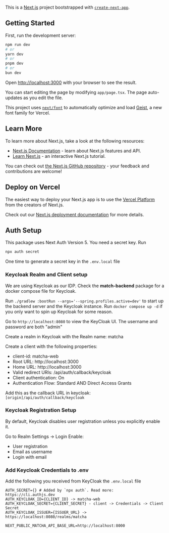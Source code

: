 This is a [Next.js](https://nextjs.org) project bootstrapped with [`create-next-app`](https://nextjs.org/docs/app/api-reference/cli/create-next-app).

## Getting Started

First, run the development server:

```bash
npm run dev
# or
yarn dev
# or
pnpm dev
# or
bun dev
```

Open [http://localhost:3000](http://localhost:3000) with your browser to see the result.

You can start editing the page by modifying `app/page.tsx`. The page auto-updates as you edit the file.

This project uses [`next/font`](https://nextjs.org/docs/app/building-your-application/optimizing/fonts) to automatically optimize and load [Geist](https://vercel.com/font), a new font family for Vercel.

## Learn More

To learn more about Next.js, take a look at the following resources:

- [Next.js Documentation](https://nextjs.org/docs) - learn about Next.js features and API.
- [Learn Next.js](https://nextjs.org/learn) - an interactive Next.js tutorial.

You can check out [the Next.js GitHub repository](https://github.com/vercel/next.js) - your feedback and contributions are welcome!

## Deploy on Vercel

The easiest way to deploy your Next.js app is to use the [Vercel Platform](https://vercel.com/new?utm_medium=default-template&filter=next.js&utm_source=create-next-app&utm_campaign=create-next-app-readme) from the creators of Next.js.

Check out our [Next.js deployment documentation](https://nextjs.org/docs/app/building-your-application/deploying) for more details.

## Auth Setup

This package uses Next Auth Version 5. You need a secret key. Run

```bash
npx auth secret
```

One time to generate a secret key in the `.env.local` file

### Keycloak Realm and Client setup

We are using Keycloak as our IDP. Check the **match-backend** package for a docker compose file for Keycloak.

Run `./gradlew :bootRun --args='--spring.profiles.active=dev'` to start up the backend server and the Keycloak instance.
Run `docker compose up -d` if you only want to spin up Keycloak for some reason.

Go to `http://localhost:8080` to view the KeyCloak UI. The username and password are both "admin"

Create a realm in Keycloak with the Realm name: matcha

Create a client with the following properties:

- client-id: matcha-web
- Root URL: http://localhost:3000
- Home URL: http://localhost:3000
- Valid redirect URIs: /api/auth/callback/keycloak
- Client authentication: On
- Authentication Flow: Standard AND Direct Access Grants

Add this as the callback URL in keycloak: `[origin]/api/auth/callback/keycloak`

### Keycloak Registration Setup

By default, Keycloak disables user registration unless you explicitly enable it.

Go to Realm Settings -> Login
Enable:

- User registration
- Email as username
- Login with email

### Add Keycloak Credentials to .env

Add the following you received from KeyCloak the `.env.local` file

```
AUTH_SECRET={} # Added by `npx auth`. Read more: https://cli.authjs.dev
AUTH_KEYCLOAK_ID={CLIENT_ID} -> matcha-web
AUTH_KEYCLOAK_SECRET={CLIENT_SECRET} - client -> Credentials -> Client Secret
AUTH_KEYCLOAK_ISSUER={ISSUER_URL} -> https://localhost:8080/realms/matcha

NEXT_PUBLIC_MATCHA_API_BASE_URL=http://localhost:8000
```
